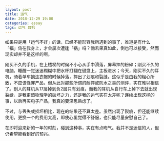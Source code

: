 ```yaml
---
layout: post
title: 运气
date: 2018-12-29 19:00
categories: essay
tags: 运气 耳机
---
```


如果只是用「运气不好」的话，已经不能形容我所遇到的事了，难道是有什么「福」倚在我身上，才会屡次遭逢「祸」吗？倘若果真如此，倒也可以接受，然而现实却并不是这样的啊。

刚买不久的手机，在上楼梯的时候不小心从手中滑落，屏幕摔的粉碎；刚买不久的电脑，睡醒一觉迷迷糊糊中把水杯打翻在键盘上，主板进水；今天，刚买不久的耳机，骑着单车摘连衣帽的时候掉落，摔出了划痕和裂缝。这似乎是由我的粗心所致，不应该怪罪产品，但从此对那些所谓的耐摔或防水之类的测评，实在难以相信了。别人的耳机从17层掉到负2层只有划痕，而我的耳机从自行车上掉下去就出现裂缝，是我更谙物理学的破坏之力，还是我的运气实在太差呢？连续出现这样的事，以后再买电子产品，我真的要深思熟虑了。

不过，与丢失或损坏相比，现在的结果还不算太差。虽然出现了裂痕，但还能继续使用，更换一个的费用太高，即使心里觉得不舒服，也只能尽量安慰自己了。

在即将迎来新的一年的时刻，碰到这种事，实在有点晦气。我并不是迷信的人，但仍希望能看到好的预兆。
